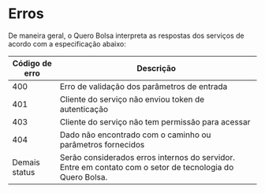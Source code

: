 # Erros

De maneira geral, o Quero Bolsa interpreta as respostas dos serviços de acordo com a especificação abaixo:

| Código de erro | Descrição |
| ---------- | ------- |
| 400 | Erro de validação dos parâmetros de entrada |
| 401 | Cliente do serviço não enviou token de autenticação |
| 403 | Cliente do serviço não tem permissão para acessar |
| 404 | Dado não encontrado com o caminho ou parâmetros fornecidos |
| Demais status | Serão considerados erros internos do servidor. Entre em contato com o setor de tecnologia do Quero Bolsa. |
